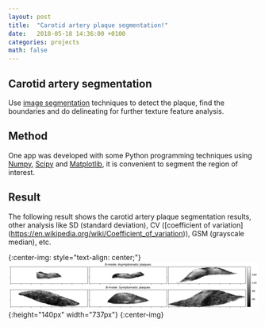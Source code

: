 ```yaml
---
layout: post
title:  "Carotid artery plaque segmentation!"
date:   2018-05-18 14:36:00 +0100
categories: projects
math: false
---
```


## Carotid artery segmentation

Use [image segmentation](https://en.wikipedia.org/wiki/Image_segmentation) techniques to detect the plaque, find the boundaries and do delineating for further texture feature analysis.

## Method

One app was developed with some Python programming techniques using [Numpy](http://www.numpy.org), [Scipy](https://scipy.org) and [Matplotlib](https://matplotlib.org), it is convenient to segment the region of interest.

## Result

The following result shows the carotid artery plaque segmentation results, other analysis like SD (standard deviation), CV ([coefficient of variation] (https://en.wikipedia.org/wiki/Coefficient_of_variation)), GSM (grayscale median), etc.

{:center-img: style="text-align: center;"}
![Plaque segmentation](/images/B-mode_comparison.png){:height="140px" width="737px"}
{:center-img}

